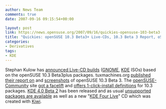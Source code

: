 ```yaml
---
author: News Team
comments: true
date: 2007-09-16 09:15:54+00:00

layout: post
link: https://news.opensuse.org/2007/09/16/quickies-opensuse-103-beta3-live-cds-103-beta-3-report-osc-changes-kde-40-beta-2/
title: "Quickies: openSUSE 10.3 Beta3+ Live-CDs, 10.3 Beta 3 Report, oSC Changes, KDE 4.0 Beta 2"
categories:
- Derivatives
tags:
- KDE
---
```

Stephan Kulow has [announced Live-CD builds](http://lists.opensuse.org/opensuse-factory/2007-09/msg00306.html) ([GNOME](http://download.opensuse.org/distribution/10.3-Beta3plus/iso/cd/openSUSE-10.3-Beta3-GNOME-Live-i386.iso), [KDE](http://download.opensuse.org/distribution/10.3-Beta3plus/iso/cd/openSUSE-10.3-Beta3-KDE-Live-i386.iso) ISOs) based on the openSUSE 10.3 Beta3plus packages. tuxmachines.org [published their report on](http://www.tuxmachines.org/node/19879) and [screenshots](http://www.tuxmachines.org/gallery/v/suse103b3/) of openSUSE 10.3 Beta 3. The [openSUSE-Community](http://opensuse-community.org/) site [got a facelift](http://francis.giannaros.org/blog/2007/09/14/opensuse-communityorgs-new-site-template/) and [offers 1-click-install definitions](http://francis.giannaros.org/blog/2007/09/14/1-click-install-for-codecs-in-103/) for 10.3 packages. [KDE 4.0 Beta 2](http://dot.kde.org/1189078926/) has been released and as usual [unsupported packages are available](http://en.opensuse.org/KDE4) as well as a new "[KDE Four Live](http://home.kde.org/~binner/kde-four-live)" CD which was created with [Kiwi](http://en.opensuse.org/Build_Service/KIWI).
